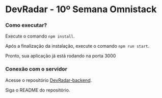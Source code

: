 # DevRadar - 10º Semana Omnistack

### Como executar?

Execute o comando `npm install`. 

Após a finalização da instalação, execute o comando `npm run start`.

Pronto, sua aplicação já está rodando na porta 3000

### Conexão com o servidor

Acesse o repositório [DevRadar-backend](https://github.com/samuel-lf/DevRadar-backend).

Siga o README do repositório.
